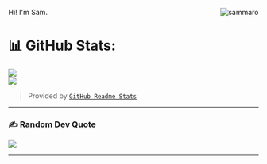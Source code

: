 <p>
  Hi! I'm Sam.
  <a href="#" target="_blank">
    <img
      align="right"
      src="https://visitor-badge.laobi.icu/badge?page_id=sammaro"
      alt="sammaro"
    />
  </a>
</p>

# 📊 GitHub Stats:
![](https://github-readme-stats-samaro.vercel.app/api?username=sammaro&theme=github_dark_dimmed&hide_border=false&count_private=true)<br/>
![](https://github-readme-stats-samaro.vercel.app/api/top-langs/?username=sammaro&theme=github_dark_dimmed&hide_border=false&include_all_commits=true&count_private=true&layout=compact)

> Provided by [`GitHub Readme Stats`]

[`GitHub Readme Stats`]: https://github.com/anuraghazra/github-readme-stats

---

### ✍️ Random Dev Quote
![](https://quotes-github-readme.vercel.app/api?type=horizontal&theme=light)

---
